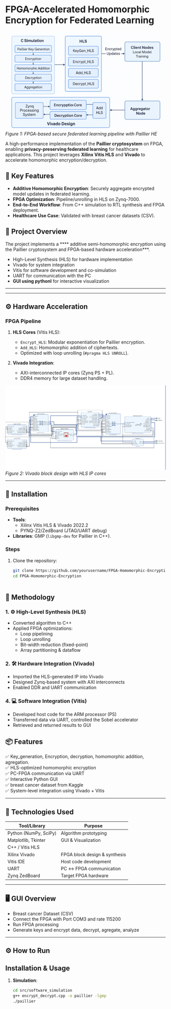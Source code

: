 # FPGA-Accelerated Homomorphic Encryption for Federated Learning

![System Architecture](image/image2.png)  
*Figure 1: FPGA-based secure federated learning pipeline with Paillier HE*

A high-performance implementation of the **Paillier cryptosystem** on FPGA, enabling **privacy-preserving federated learning** for healthcare applications. This project leverages **Xilinx Vitis HLS** and **Vivado** to accelerate homomorphic encryption/decryption.

## 🚀 Key Features
- **Additive Homomorphic Encryption**: Securely aggregate encrypted model updates in federated learning.
- **FPGA Optimization**: Pipeline/unrolling in HLS  on Zynq-7000.
- **End-to-End Workflow**: From C++ simulation to RTL synthesis and FPGA deployment.
- **Healthcare Use Case**: Validated with breast cancer datasets (CSV).


## 🧠 Project Overview

The project implements a **** additive semi-homomorphic encryption using the Paillier cryptosystem and FPGA-based hardware acceleration***.
- High-Level Synthesis (HLS) for hardware implementation
- Vivado for system integration
- Vitis for software development and co-simulation
- UART for communication with the PC
- **GUI using pythonI** for interactive visualization

---

---

## ⚙️ Hardware Acceleration
### FPGA Pipeline
1. **HLS Cores** (Vitis HLS):
   - `Encrypt_HLS`: Modular exponentiation for Paillier encryption.
   - `Add_HLS`: Homomorphic addition of ciphertexts.
   - Optimized with loop unrolling (`#pragma HLS UNROLL`).

2. **Vivado Integration**:
   - AXI-interconnected IP cores (Zynq PS + PL).
   - DDR4 memory for large dataset handling.

![FPGA Design](image/hardware.png)  
*Figure 2: Vivado block design with HLS IP cores*

---

## 🔧 Installation
### Prerequisites
- **Tools**:
  - Xilinx Vitis HLS & Vivado 2022.2
  - PYNQ-Z2/ZedBoard (JTAG/UART debug)
- **Libraries**: GMP (`libgmp-dev` for Paillier in C++).

### Steps
1. Clone the repository:
   ```bash
   git clone https://github.com/yourusername/FPGA-Homomorphic-Encryption.git
   cd FPGA-Homomorphic-Encryption



## 🧪 Methodology
### 1. ⚙️ **High-Level Synthesis (HLS)**
- Converted algorithm to C++
- Applied FPGA optimizations:
  - Loop pipelining
  - Loop unrolling
  - Bit-width reduction (fixed-point)
  - Array partitioning & dataflow

### 2. 🛠️ **Hardware Integration (Vivado)**
- Imported the HLS-generated IP into Vivado
- Designed Zynq-based system with AXI interconnects
- Enabled DDR and UART communication

### 4. 💻 **Software Integration (Vitis)**
- Developed host code for the ARM processor (PS)
- Transferred data via UART, controlled the Sobel accelerator
- Retrieved and returned results to GUI


## 📦 Features

✅ Key_generation, Encryption, decryption, homomorphic addition, agregation.  
✅ HLS-optimized homomorphic encryption  
✅ PC-FPGA communication via UART  
✅ Interactive Python GUI  
✅ breast cancer dataset from Kaggle  
✅ System-level integration using Vivado + Vitis  

---

## 🔬 Technologies Used

| Tool/Library         | Purpose                          |
|----------------------|----------------------------------|
| Python (NumPy, SciPy)| Algorithm prototyping            |
| Matplotlib, Tkinter  | GUI & Visualization              |
| C++ / Vitis HLS      |    |
| Xilinx Vivado        | FPGA block design & synthesis    |
| Vitis IDE            | Host code development            |
| UART                 | PC ↔ FPGA communication          |
| Zynq ZedBoard        | Target FPGA hardware             |

---

## 🖥️ GUI Overview

- Breast cancer Dataset (CSV)
- Connect the FPGA with Port COM3 and rate 115200
- Run FPGA processing
- Generate keys and encrypt data, decrypt, agregate, analyze


---

## ⚙️ How to Run

## Installation & Usage
1. **Simulation**:  
   ```bash
   cd src/software_simulation
   g++ encrypt_decrypt.cpp -o paillier -lgmp
   ./paillier
